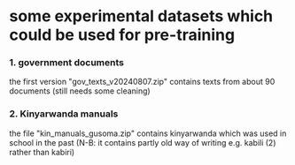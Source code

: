 # some experimental datasets which could be used for pre-training 


### 1. government documents

the first version "gov_texts_v20240807.zip" contains texts from about 90 documents (still needs some cleaning)

### 2. Kinyarwanda manuals

the file "kin_manuals_gusoma.zip" contains kinyarwanda which was used in school in the past (N-B: it contains partly old way of writing e.g. kabili (2) rather than kabiri) 

